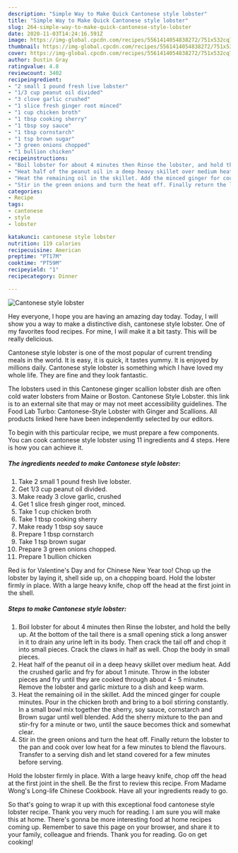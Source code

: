```yaml
---
description: "Simple Way to Make Quick Cantonese style lobster"
title: "Simple Way to Make Quick Cantonese style lobster"
slug: 264-simple-way-to-make-quick-cantonese-style-lobster
date: 2020-11-03T14:24:16.591Z
image: https://img-global.cpcdn.com/recipes/5561414054838272/751x532cq70/cantonese-style-lobster-recipe-main-photo.jpg
thumbnail: https://img-global.cpcdn.com/recipes/5561414054838272/751x532cq70/cantonese-style-lobster-recipe-main-photo.jpg
cover: https://img-global.cpcdn.com/recipes/5561414054838272/751x532cq70/cantonese-style-lobster-recipe-main-photo.jpg
author: Dustin Gray
ratingvalue: 4.8
reviewcount: 3402
recipeingredient:
- "2 small 1 pound fresh live lobster"
- "1/3 cup peanut oil divided"
- "3 clove garlic crushed"
- "1 slice fresh ginger root minced"
- "1 cup chicken broth"
- "1 tbsp cooking sherry"
- "1 tbsp soy sauce"
- "1 tbsp cornstarch"
- "1 tsp brown sugar"
- "3 green onions chopped"
- "1 bullion chicken"
recipeinstructions:
- "Boil lobster for about 4 minutes then Rinse the lobster, and hold the belly up. At the bottom of the tail there is a small opening stick a long answer in it to drain any urine left in its body. Then crack the tail off and chop it into small pieces. Crack the claws in half as well. Chop the body in small pieces."
- "Heat half of the peanut oil in a deep heavy skillet over medium heat. Add the crushed garlic and fry for about 1 minute. Throw in the lobster pieces and fry until they are cooked through about 4 - 5 minutes. Remove the lobster and garlic mixture to a dish and keep warm."
- "Heat the remaining oil in the skillet. Add the minced ginger for couple minutes. Pour in the chicken broth and bring to a boil stirring constantly. In a small bowl mix together the sherry, soy sauce, cornstarch and Brown sugar until well blended. Add the sherry mixture to the pan and stir-fry for a minute or two, until the sauce becomes thick and somewhat clear."
- "Stir in the green onions and turn the heat off. Finally return the lobster to the pan and cook over low heat for a few minutes to blend the flavours. Transfer to a serving dish and let stand covered for a few minutes before serving."
categories:
- Recipe
tags:
- cantonese
- style
- lobster

katakunci: cantonese style lobster 
nutrition: 119 calories
recipecuisine: American
preptime: "PT17M"
cooktime: "PT59M"
recipeyield: "1"
recipecategory: Dinner

---
```



![Cantonese style lobster](https://img-global.cpcdn.com/recipes/5561414054838272/751x532cq70/cantonese-style-lobster-recipe-main-photo.jpg)

Hey everyone, I hope you are having an amazing day today. Today, I will show you a way to make a distinctive dish, cantonese style lobster. One of my favorites food recipes. For mine, I will make it a bit tasty. This will be really delicious.

Cantonese style lobster is one of the most popular of current trending meals in the world. It is easy, it is quick, it tastes yummy. It is enjoyed by millions daily. Cantonese style lobster is something which I have loved my whole life. They are fine and they look fantastic.

The lobsters used in this Cantonese ginger scallion lobster dish are often cold water lobsters from Maine or Boston. Cantonese Style Lobster. this link is to an external site that may or may not meet accessibility guidelines. The Food Lab Turbo: Cantonese-Style Lobster with Ginger and Scallions. All products linked here have been independently selected by our editors.


To begin with this particular recipe, we must prepare a few components. You can cook cantonese style lobster using 11 ingredients and 4 steps. Here is how you can achieve it.

<!--inarticleads1-->

##### The ingredients needed to make Cantonese style lobster:

1. Take 2 small 1 pound fresh live lobster.
1. Get 1/3 cup peanut oil divided.
1. Make ready 3 clove garlic, crushed
1. Get 1 slice fresh ginger root, minced.
1. Take 1 cup chicken broth
1. Take 1 tbsp cooking sherry
1. Make ready 1 tbsp soy sauce
1. Prepare 1 tbsp cornstarch
1. Take 1 tsp brown sugar
1. Prepare 3 green onions chopped.
1. Prepare 1 bullion chicken


Red is for Valentine&#39;s Day and for Chinese New Year too! Chop up the lobster by laying it, shell side up, on a chopping board. Hold the lobster firmly in place. With a large heavy knife, chop off the head at the first joint in the shell. 

<!--inarticleads2-->

##### Steps to make Cantonese style lobster:

1. Boil lobster for about 4 minutes then Rinse the lobster, and hold the belly up. At the bottom of the tail there is a small opening stick a long answer in it to drain any urine left in its body. Then crack the tail off and chop it into small pieces. Crack the claws in half as well. Chop the body in small pieces.
1. Heat half of the peanut oil in a deep heavy skillet over medium heat. Add the crushed garlic and fry for about 1 minute. Throw in the lobster pieces and fry until they are cooked through about 4 - 5 minutes. Remove the lobster and garlic mixture to a dish and keep warm.
1. Heat the remaining oil in the skillet. Add the minced ginger for couple minutes. Pour in the chicken broth and bring to a boil stirring constantly. In a small bowl mix together the sherry, soy sauce, cornstarch and Brown sugar until well blended. Add the sherry mixture to the pan and stir-fry for a minute or two, until the sauce becomes thick and somewhat clear.
1. Stir in the green onions and turn the heat off. Finally return the lobster to the pan and cook over low heat for a few minutes to blend the flavours. Transfer to a serving dish and let stand covered for a few minutes before serving.


Hold the lobster firmly in place. With a large heavy knife, chop off the head at the first joint in the shell. Be the first to review this recipe. From Madame Wong&#39;s Long-life Chinese Cookbook. Have all your ingredients ready to go. 

So that's going to wrap it up with this exceptional food cantonese style lobster recipe. Thank you very much for reading. I am sure you will make this at home. There's gonna be more interesting food at home recipes coming up. Remember to save this page on your browser, and share it to your family, colleague and friends. Thank you for reading. Go on get cooking!
